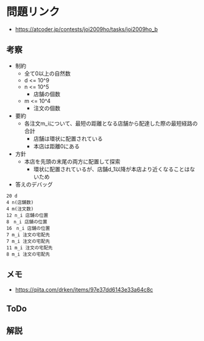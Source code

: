 # 問題リンク
- https://atcoder.jp/contests/joi2009ho/tasks/joi2009ho_b

## 考察
- 制約
    - 全て0以上の自然数
    - d <= 10^9
    - n <= 10^5
        - 店舗の個数
    - m <= 10^4 
        - 注文の個数
- 要約
    - 各注文m_iについて、最短の距離となる店舗から配達した際の最短経路の合計
        - 店舗は環状に配置されている
        - 本店は距離0にある
- 方針
    - 本店を先頭の末尾の両方に配置して探索
        - 環状に配置されているが、店舗d_1以降が本店より近くなることはないため
- 答えのデバッグ

```
20 d
4 n(店舗数)
4 m(注文数)
12 n_i 店舗の位置
8　n_i 店舗の位置
16　n_i 店舗の位置
7 m_i 注文の宅配先
7 m_i 注文の宅配先
11 m_i 注文の宅配先
8 m_i 注文の宅配先
```

## メモ
- https://qiita.com/drken/items/97e37dd6143e33a64c8c

## ToDo

## 解説